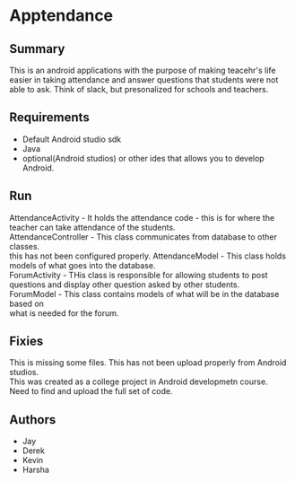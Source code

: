 # Apptendance

## Summary
This is an android applications with the purpose of making teacehr's life easier 
in taking attendance and answer questions that students were not able to ask. 
Think of slack, but presonalized for schools and teachers. 

## Requirements
* Default Android studio sdk
* Java
* optional(Android studios) or other ides that allows you to develop Android.

## Run
AttendanceActivity - It holds the attendance code - this is for where the
teacher can take attendance of the students.   
AttendanceController - This class communicates from database to other classes.  
    this has not been configured properly.
AttendanceModel - This class holds models of what goes into the database.  
ForumActivity - THis class is responsible for allowing students to post questions and 
    display other question asked by other students.  
ForumModel - This class contains models of what will be in the database based on  
    what is needed for the forum.

## Fixies
This is missing some files. This has not been upload properly from Android studios.  
This was created as a college project in Android developmetn course.  
Need to find and upload the full set of code. 

## Authors 
* Jay 
* Derek
* Kevin
* Harsha